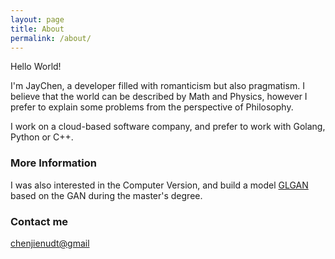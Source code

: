 ```yaml
---
layout: page
title: About
permalink: /about/
---
```


Hello World! 

I'm JayChen, a developer filled with romanticism but also pragmatism. I believe that the world can be described by Math and Physics, however I prefer to explain some problems from the perspective of Philosophy.

I work on a cloud-based software company, and prefer to work with Golang, Python or C++.

### More Information

I was also interested in the Computer Version, and build a model [GLGAN](https://github.com/infinityjay/GLGAN_20201016) based on the GAN during the master's degree.

### Contact me

[chenjienudt@gmail](mailto:chenjienudt@gmail)

